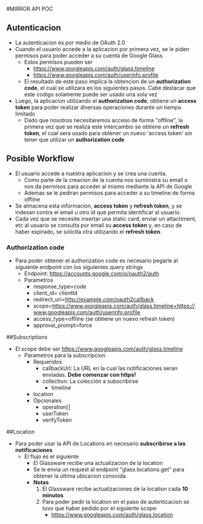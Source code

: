 #MIRROR API POC


## Autenticacion
  - La autenticacion es por medio de OAuth 2.0
  - Cuando el usuario accede a la aplicacion por primera vez, se le piden permisos para poder acceder a su cuenta de Google Glass 
    - Estos permisos pueden ser 
      - https://www.googleapis.com/auth/glass.timeline
      - https://www.googleapis.com/auth/userinfo.profile
    - El resultado de este paso implica la obtencion de un **authorization code**, el cual se utilizara en los siguientes pasos. Cabe destacar que este codigo solamente puede ser usado una sola vez
  - Luego, la aplicacion utilizando el **authorization code**, obtiene un **access token** para poder realizar diversas operaciones durante un tiempo limitado
    - Dado que nosotros necesitaremos acceso de forma "offline", la primera vez que se realiza este intercambio se obtiene un **refresh token**, el cual sera usado para obtener un nuevo 'access token' sin tener que utilizar un **authorization code**

## Posible Workflow
  - El usuario accede a nuestra aplicacion y se crea una cuenta.
    - Como parte de la creacion de la cuenta nos suministra su email o nos da permisos para acceder al mismo mediante la API de Google
    - Ademas se le pediran permisos para acceder a su timeline de forma offline
  - Se almacena esta informacion, **access token** y **refresh token**, y se indexan contra el email u otro id que permita identificar al usuario.
  - Cada vez que se necesite insertar una static card, enviar un attachment, etc al usuario se consulta por email su **access token** y, en caso de haber expirado, se solicita otra utilizando el **refresh token**.

### Authorization code
  - Para poder obtener el authorization code es necesario pegarle al siguiente endpoint con los siguientes query strings 
    - Endpoint: https://accounts.google.com/o/oauth2/auth
    - Parametros
      - response_type=code
      - client_id= clientId
      - redirect_uri=http://example.com/oauth2callback
      - scope=https://www.googleapis.com/auth/glass.timeline+https://www.googleapis.com/auth/userinfo.profile
      - access_type=offline (se obtiene un nuevo refresh token)
      - approval_prompt=force

##Subscriptions
- El scope debe ser https://www.googleapis.com/auth/glass.timeline
  - Parametros para la subscripcion
    - Requeridos
      - callbackUrl: La URL en la cual las notificaciones seran enviadas. **Debe comenzar con https!**
      - collection: La colección a subscribirse 
        - timeline	
	- location
    - Opcionales
      - operation[]
      - userToken
      - verifyToken

##Location
 - Para poder usar la API de Locations en necesario **subscribirse a las notificaciones**
   - El flujo es el siguiente	
     - El Glassware recibe una actualizacion de la location
     - Se le envia un request al endpoint "glass.locations.get" para obtener la ultima ubicacion conocida.
     - **Notas** 
       1. El Glassware recibe actualizaciones de la location cada **10 minutos**
       2. Para poder pedir la location en el paso de autenticacion se tuvo que haber pedido por el siguiente scope: 
          - https://www.googleapis.com/auth/glass.location
